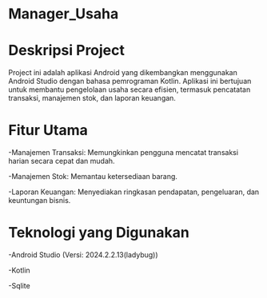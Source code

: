 # Manager_Usaha

# Deskripsi Project

Project ini adalah aplikasi Android yang dikembangkan menggunakan Android Studio dengan bahasa pemrograman Kotlin. Aplikasi ini bertujuan untuk membantu pengelolaan usaha secara efisien, termasuk pencatatan transaksi, manajemen stok, dan laporan keuangan.

# Fitur Utama

-Manajemen Transaksi: Memungkinkan pengguna mencatat transaksi harian secara cepat dan mudah.

-Manajemen Stok: Memantau ketersediaan barang.

-Laporan Keuangan: Menyediakan ringkasan pendapatan, pengeluaran, dan keuntungan bisnis.

# Teknologi yang Digunakan

-Android Studio (Versi: 2024.2.2.13(ladybug))

-Kotlin

-Sqlite

